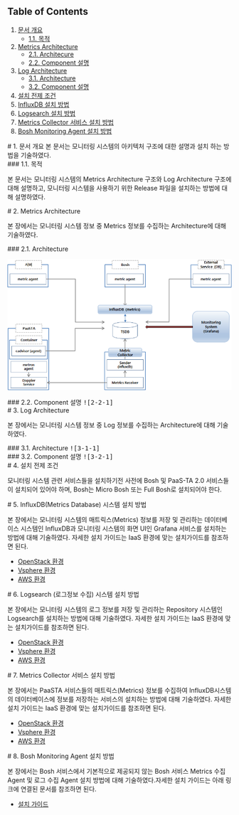 ## Table of Contents
1. [문서 개요](#1)
     * [1.1. 목적](#2)
2. [Metrics Architecture](#3)
     * [2.1.  Architecure](#4)
     * [2.2.  Component 설명](#5)
3. [Log Architecture](#6)
     * [3.1.  Architecture](#7)
     * [3.2.  Component 설명](#8)
4. [설치 전제 조건](#9)
5. [InfluxDB 설치 방법](#10)
6. [Logsearch 설치 방법](#11)
7. [Metrics Collector 서비스 설치 방법](#12)
8. [Bosh Monitoring Agent 설치 방법](#13)

<div id='1'></div>
# 1. 문서 개요
본 문서는 모니터링 시스템의 아키텍처 구조에 대한 설명과 설치 하는 방법을 기술하였다.

<div id='2'></div>
### 1.1. 목적
      
본 문서는 모니터링 시스템의 Metrics Architecture 구조와 Log Architecture 구조에 대해 설명하고, 모니터링 시스템을 사용하기 위한 Release 파일을 설치하는 방법에 대해 설명하였다.

<div id='3'></div>
# 2.  Metrics Architecture

본 장에서는 모니터링 시스템 정보 중 Metrics 정보를 수집하는 Architecture에 대해 기술하였다.

<div id='4'></div>
### 2.1. Architecture

<kbd>![2-1-1]</kbd>

<div id='5'></div>
### 2.2. Component 설명
<kbd>![2-2-1]</kbd>

<div id='6'></div>
# 3. Log Architecture

본 장에서는 모니터링 시스템 정보 중 Log 정보를 수집하는 Architecture에 대해 기술하였다.

<div id='7'></div>
### 3.1. Architecture
<kbd>![3-1-1]</kbd>

<div id='8'></div>
### 3.2. Component 설명
<kbd>![3-2-1]</kbd>

<div id='9'></div>
# 4. 설치 전제 조건

모니터링 시스템 관련 서비스들을 설치하기전 사전에 Bosh 및 PaaS-TA 2.0 서비스들이 설치되어 있어야 하며, Bosh는 Micro Bosh 또는 Full Bosh로 설치되어야 한다. 

<div id='10'></div>
# 5. InfluxDB(Metrics Database) 시스템 설치 방법

본 장에서는 모니터링 시스템의 매트릭스(Metrics) 정보를 저장 및 관리하는 데이터베이스 시스템인 InfluxDB과 모니터링 시스템의 화면 UI인 Grafana 서비스를 설치하는 방법에 대해 기술하였다.
자세한 설치 가이드는 IaaS 환경에 맞는 설치가이드를 참조하면 된다.

- [OpenStack 환경](https://github.com/OpenPaaSRnD/Documents-PaaSTA-2.0/blob/master/Install-Guide/Services/PaaS-TA%20InfluxDB%20%EB%B0%8F%20Grafana%20%EC%84%A4%EC%B9%98%20%EA%B0%80%EC%9D%B4%EB%93%9C(OpenStack)_v1.0.md)
- [Vsphere  환경](https://github.com/OpenPaaSRnD/Documents-PaaSTA-2.0/blob/master/Install-Guide/Services/PaaS-TA%20InfluxDB%20%EB%B0%8F%20Grafana%20%EC%84%A4%EC%B9%98%20%EA%B0%80%EC%9D%B4%EB%93%9C(VMWare)_v1.0.md)
- [AWS 환경](https://github.com/OpenPaaSRnD/Documents-PaaSTA-2.0/blob/master/Install-Guide/Services/PaaS-TA%20InfluxDB%20%EB%B0%8F%20Grafana%20%EC%84%A4%EC%B9%98%20%EA%B0%80%EC%9D%B4%EB%93%9C(AWS)_v1.0.md)

<div id='11'></div>
# 6. Logsearch (로그정보 수집) 시스템 설치 방법

본 장에서는 모니터링 시스템의 로그 정보를 저장 및 관리하는 Repository 시스템인 Logsearch를 설치하는 방법에 대해 기술하였다.
자세한 설치 가이드는 IaaS 환경에 맞는 설치가이드를 참조하면 된다.

- [OpenStack 환경](https://github.com/OpenPaaSRnD/Documents-PaaSTA-2.0/blob/master/Install-Guide/Services/PaaS-TA%20Logsearch%20%EC%84%A4%EC%B9%98%20%EA%B0%80%EC%9D%B4%EB%93%9C(OpenStack)_v1.0.md)
- [Vsphere  환경](https://github.com/OpenPaaSRnD/Documents-PaaSTA-2.0/blob/master/Install-Guide/Services/PaaS-TA%20Logsearch%20%EC%84%A4%EC%B9%98%20%EA%B0%80%EC%9D%B4%EB%93%9C(VMWare)_v1.0.md)
- [AWS 환경](https://github.com/OpenPaaSRnD/Documents-PaaSTA-2.0/blob/master/Install-Guide/Services/PaaS-TA%20Logsearch%20%EC%84%A4%EC%B9%98%20%EA%B0%80%EC%9D%B4%EB%93%9C(AWS)_v1.0.md)

<div id='12'></div>
# 7. Metrics Collector 서비스 설치 방법

본 장에서는 PaaSTA 서비스들의 매트릭스(Metrics) 정보를 수집하여 InfluxDB시스템의 데이터베이스에 정보를 저장하는 서비스의 설치하는 방법에 대해 기술하였다.
자세한 설치 가이드는 IaaS 환경에 맞는 설치가이드를 참조하면 된다.

- [OpenStack 환경](https://github.com/OpenPaaSRnD/Documents-PaaSTA-2.0/blob/master/Install-Guide/Services/PaaS-TA%20Metrics%20Collector%20%20%EC%84%A4%EC%B9%98%20%EA%B0%80%EC%9D%B4%EB%93%9C(OpenStack)_v1.0.md)
- [Vsphere  환경](https://github.com/OpenPaaSRnD/Documents-PaaSTA-2.0/blob/master/Install-Guide/Services/PaaS-TA%20Metrics%20Collector%20%20%EC%84%A4%EC%B9%98%20%EA%B0%80%EC%9D%B4%EB%93%9C(VMWare)_v1.0.md)
- [AWS 환경](https://github.com/OpenPaaSRnD/Documents-PaaSTA-2.0/blob/master/Install-Guide/Services/PaaS-TA%20Metrics%20Collector%20%20%EC%84%A4%EC%B9%98%20%EA%B0%80%EC%9D%B4%EB%93%9C(AWS)_v1.0.md)

<div id='13'></div>
# 8. Bosh Monitoring Agent 설치 방법

본 장에서는 Bosh 서비스에서 기본적으로 제공되지 않는 Bosh 서비스 Metrics 수집 Agent 및 로그 수집 Agent 설치 방법에 대해 기술하였다.자세한 설치 가이드는 아래 링크에 연결된 문서를 참조하면 된다.

- [설치 가이드](https://github.com/OpenPaaSRnD/Documents-PaaSTA-2.0/blob/master/Install-Guide/BOSH/Bosh%20Monitoring%20Agent%20%EC%84%A4%EC%B9%98%20%EA%B0%80%EC%9D%B4%EB%93%9C_v1.0.md)

[2-1-1]:images/monitoring-architecture/2-1-1.png
[2-2-1]:images/monitoring-architecture/2-2-1.png
[3-1-1]:images/monitoring-architecture/3-1-1.png
[3-2-1]:images/monitoring-architecture/3-2-1.png
